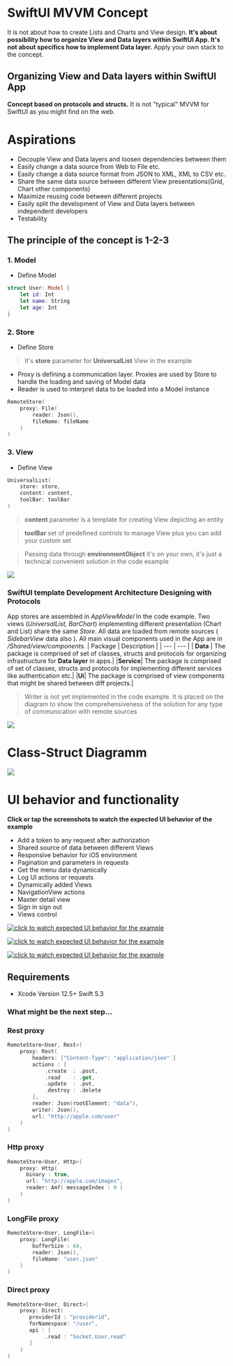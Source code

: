 # SwiftUI MVVM Concept
It is not about how to create Lists and Charts and View design. **It's about possibility how to organize View and Data layers within SwiftUI App. It's not about specifics how to implement Data layer.** Apply your own stack to the concept.

## Organizing View and Data layers within SwiftUI App
**Concept based on protocols and structs.** It is not "typical" MVVM for SwiftUI as you might find on the web. 

# Aspirations

* Decouple View and Data layers and loosen dependencies between them
* Easily change a data source  from  Web to File etc.
* Easily change a data source format  from JSON to XML, XML to CSV etc.
* Share the same data source between different View presentations(Grid, Chart other components)
* Maximize reusing code between different projects
* Easily split the development of View and Data layers between independent developers
* Testability

## The principle of the concept is 1-2-3


### 1. Model
* Define Model
```Swift 
struct User: Model {    
    let id: Int    
    let name: String
    let age: Int
}
```

### 2. Store
* Define Store
> It's **store** parameter for **UniversalList** View in the example
* Proxy is defining a communication layer. Proxies are used by Store to handle the loading and saving of Model data
* Reader is used to interpret data to be loaded into a Model instance
```Swift 
RemoteStore(
    proxy: File(
        reader: Json(),
        fileName: fileName
    )
)
```

### 3. View
* Define View
```Swift 
UniversalList(
    store: store,
    content: content,
    toolBar: toolBar
)
```
> **content** parameter is a template for creating View depicting an entity

> **toolBar** set of predefined controls to manage View plus you can add your custom set 

>  Passing data through **environmentObject** it's on your own, it's just a technical convenient solution in the code example


<img src="https://github.com/The-Igor/SwiftUI-MVVM-Concept/blob/main/Resources/swiftui_mvvm_architecture.png?raw=true">

### SwiftUI template Development Architecture Designing with Protocols
App stores are assembled in *AppViewModel* In the code example. Two views (*UniversalList, BarChart*) implementing different presentation (Chart and List) share the same *Store*. All data are loaded from remote sources ( *SidebarView* data also ). All main visual components used in the App are in */Shared/view/components*.
| Package | Description |
| --- | --- |
| **Data** | The package  is comprised of set of classes, structs and protocols for organizing infrastructure for **Data layer** in apps.| 
|**Service**|  The package is comprised of set of classes, structs and protocols for implementing different services like authentication etc.|
|**Ui**|  The package  is comprised of view components that might be shared between diff projects.|

> Writer is not yet implemented in the code example. It is placed on the diagram to show the comprehensiveness of the solution for any type of communication with remote sources

<img src="https://github.com/The-Igor/SwiftUI-MVVM-Concept/blob/main/Resources/composition.png?raw=true">

# Class-Struct Diagramm

<img src="https://github.com/The-Igor/SwiftUI-MVVM-Concept/blob/main/Resources/mvvm.png?raw=true">

# UI behavior and functionality

**Click or tap the screenshots to watch the expected UI behavior of the example**

* Add a token to any request after authorization
* Shared source of data between different Views
* Responsive behavior for iOS environment
* Pagination and parameters in requests
* Get the menu data dynamically 
* Log UI actions or requests
* Dynamically added Views
* NavigationView actions
* Master detail view 
* Sign in sign out
* Views control


[![click to watch expected UI behavior for the example](https://github.com/The-Igor/SwiftUI-MVVM-Concept/blob/main/Resources/readme_app_2.png)](https://youtu.be/jhgM21fHkPM)

[![click to watch expected UI behavior for the example](https://github.com/The-Igor/SwiftUI-MVVM-Concept/blob/main/Resources/readme_app_3.png)](https://youtu.be/jhgM21fHkPM)

[![click to watch expected UI behavior for the example](https://github.com/The-Igor/SwiftUI-MVVM-Concept/blob/main/Resources/readme_app.png)](https://youtu.be/jhgM21fHkPM)

## Requirements

* Xcode Version 12.5+ Swift 5.3


### What might be the next step...
### Rest proxy
```Swift 
RemoteStore<User, Rest>(
    proxy: Rest(
        headers: ["Content-Type": "application/json" ]
        actions : [
            .create  : .post,
            .read    : .get,
            .update  : .put,
            .destroy : .delete
        ],
        reader: Json(rootElement: "data"),
        writer: Json(),
        url: "http://apple.com/user"
    )
)
```
### Http proxy
```Swift 
RemoteStore<User, Http>(
    proxy: Http(
      binary : true,
      url: "http://apple.com/images",
      reader: Amf( messageIndex : 0 )
    )
)
```

### LongFile proxy
```Swift 
RemoteStore<User, LongFile>(
    proxy: LongFile(
        bufferSize : 64,
        reader: Json(),
        fileName: "user.json"
    )
)
```

### Direct proxy
```Swift 
RemoteStore<User, Direct>(
    proxy: Direct( 
       providerId : "providerid",
       forNamespace: "/user",
       api : [
            .read : "Socket.User.read"
       ]
    )
)
```
